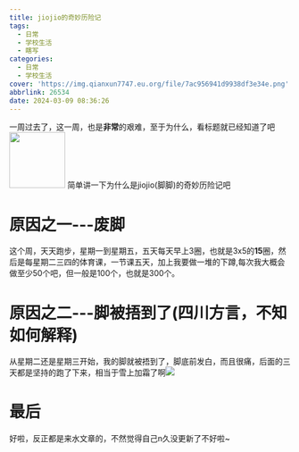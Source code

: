 ```yaml
---
title: jiojio的奇妙历险记
tags:
  - 日常
  - 学校生活
  - 瞎写
categories:
  - 日常
  - 学校生活
cover: 'https://img.qianxun7747.eu.org/file/7ac956941d9938df3e34e.png'
abbrlink: 26534
date: 2024-03-09 08:36:26
---
```

一周过去了，这一周，也是**非常**的艰难，至于为什么，看标题就已经知道了吧<img src="https://img.qianxun7747.eu.org/file/43c3fbfe40842923a3c39.png" width="100px">
简单讲一下为什么是jiojio(脚脚)的奇妙历险记吧
# 原因之一---废脚
这个周，天天跑步，星期一到星期五，五天每天早上3圈，也就是3x5的**15**圈，然后是每星期二三四的体育课，一节课五天，加上我要做一堆的下蹲,每次我大概会做至少50个吧，但一般是100个，也就是300个。
# 原因之二---脚被捂到了(四川方言，不知如何解释)
从星期二还是星期三开始，我的脚就被捂到了，脚底前发白，而且很痛，后面的三天都是坚持的跑了下来，相当于雪上加霜了啊<img src="https://img.qianxun7747.eu.org/file/b3117ca7c697490df804e.jpg" idth="100px">
# 最后
好啦，反正都是来水文章的，不然觉得自己n久没更新了不好啦~